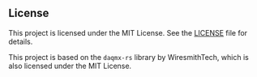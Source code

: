 ## License

This project is licensed under the MIT License. See the [LICENSE](LICENSE) file for details.

This project is based on the `daqmx-rs` library by WiresmithTech, which is also licensed under the MIT License.

